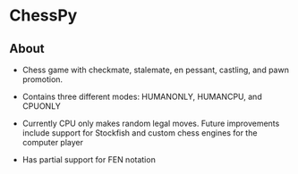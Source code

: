 # ChessPy

## About  

- Chess game with checkmate, stalemate, en pessant, castling, and pawn promotion.

- Contains three different modes: HUMANONLY, HUMANCPU, and CPUONLY

- Currently CPU only makes random legal moves. Future improvements include support for Stockfish and custom chess engines for the computer player

- Has partial support for FEN notation

